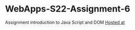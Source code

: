 # WebApps-S22-Assignment-6
Assignment introduction to Java Script and DOM
[Hosted at](https://44-563-web-apps-s22.github.io/webapps-s22-assignment-6-ksreejareddy/)